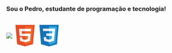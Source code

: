 ### Sou o Pedro, estudante de programação e tecnologia!
<div style="display: inline_block"><br>
  <img align= center height= 60 src="https://cdn.jsdelivr.net/gh/devicons/devicon/icons/c/c-plain.svg"</>
  <img align= center height= 60 src="https://raw.githubusercontent.com/devicons/devicon/master/icons/html5/html5-original.svg">
  <img align= center height= 60 src="https://raw.githubusercontent.com/devicons/devicon/master/icons/css3/css3-original.svg">


